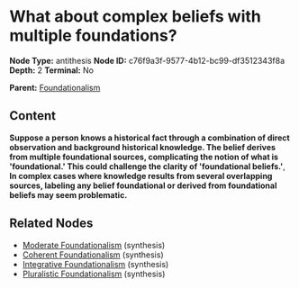 # What about complex beliefs with multiple foundations?

**Node Type:** antithesis
**Node ID:** c76f9a3f-9577-4b12-bc99-df3512343f8a
**Depth:** 2
**Terminal:** No

**Parent:** [Foundationalism](foundationalism.md)

## Content

**Suppose a person knows a historical fact through a combination of direct observation and background historical knowledge. The belief derives from multiple foundational sources, complicating the notion of what is 'foundational.' This could challenge the clarity of 'foundational beliefs.'**, **In complex cases where knowledge results from several overlapping sources, labeling any belief foundational or derived from foundational beliefs may seem problematic.**

## Related Nodes

- [Moderate Foundationalism](moderate-foundationalism.md) (synthesis)
- [Coherent Foundationalism](coherent-foundationalism.md) (synthesis)
- [Integrative Foundationalism](integrative-foundationalism.md) (synthesis)
- [Pluralistic Foundationalism](pluralistic-foundationalism.md) (synthesis)

